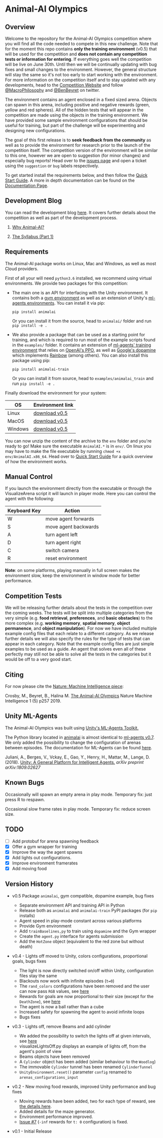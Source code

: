 # Animal-AI Olympics

## Overview

Welcome to the repository for the Animal-AI Olympics competition where you will find all the code needed to compete in 
this new challenge. Note that for the moment this repo contains **only the training environment** (v0.5) that will be 
used for the competition and **does not contain any competition tests or information for entering**. If everything goes 
well the competition will be live on June 30th. Until then we will be continually updating with bug fixes and small 
changes to the environment. However, the general structure will stay the same so it's not too early to start working with 
the environment. For more information on the competition itself and to stay updated with any developments, head to the 
[Competition Website](http://www.animalaiolympics.com/) and follow [@MacroPhilosophy](https://twitter.com/MacroPhilosophy) 
and [@BenBeyret](https://twitter.com/BenBeyret) on twitter.

The environment contains an agent enclosed in a fixed sized arena. Objects can spawn in this arena, including positive 
and negative rewards (green, yellow and red spheres). All of the hidden tests that will appear in the competition are 
made using the objects in the training environment. We have provided some sample environment configurations that should 
be useful for training, but part of the challenge will be experimenting and designing new configurations.

The goal of this first release is to **seek feedback from the community** as well as to provide the environment for 
research prior to the launch of the competition itself. The competition version of the environment will be similar to 
this one, however we are open to suggestion (for minor changes) and especially bug reports! Head over to the 
[issues page](https://github.com/beyretb/AnimalAI-Olympics/issues) and open a ticket using the `suggestion` or `bug` 
labels respectively.

To get started install the requirements below, and then follow the [Quick Start Guide](documentation/quickstart.md). 
A more in depth documentation <!--, including a primer on animal cognition,--> can be found on the 
[Documentation Page](documentation/README.md).

## Development Blog

You can read the development blog [here](https://mdcrosby.com/blog). It covers further details about the competition as 
well as part of the development process.

1. [Why Animal-AI?](https://mdcrosby.com/blog/animalai1.html)

2. [The Syllabus (Part 1)](https://mdcrosby.com/blog/animalai2.html)

## Requirements

The Animal-AI package works on Linux, Mac and Windows, as well as most Cloud providers. 
<!--, for cloud engines check out [this cloud documentation](documentation/cloud.md).-->

First of all your will need `python3.6` installed, we recommend using virtual environments. We provide two packages for 
this competition:

- The main one is an API for interfacing with the Unity environment. It contains both a 
[gym environment](https://github.com/openai/gym) as well as an extension of Unity's 
[ml-agents environments](https://github.com/Unity-Technologies/ml-agents/tree/master/ml-agents-envs). You can install it
 via pip:
    ```
    pip install animalai
    ```
    Or you can install it from the source, head to `animalai/` folder and run `pip install -e .`

- We also provide a package that can be used as a starting point for training, and which is required to run most of the 
example scripts found in the `examples/` folder. It contains an extension of 
[ml-agents' training environment](https://github.com/Unity-Technologies/ml-agents/tree/master/ml-agents) that relies on 
[OpenAI's PPO](https://openai.com/blog/openai-baselines-ppo/), as well as 
[Google's dopamine](https://github.com/google/dopamine) which implements 
[Rainbow](https://www.aaai.org/ocs/index.php/AAAI/AAAI18/paper/download/17204/16680) (among others). You can also install 
this package using pip:
    ```
    pip install animalai-train
    ```
    Or you can install it from source, head to `examples/animalai_train` and run `pip install -e .`

Finally download the environment for your system:

| OS | Environment link |
| --- | --- |
| Linux |  [download v0.5](https://www.doc.ic.ac.uk/~bb1010/animalAI/env_linux_v0.5.zip) |
| MacOS |  [download v0.5](https://www.doc.ic.ac.uk/~bb1010/animalAI/env_mac_v0.5.zip) |
| Windows | [download v0.5](https://www.doc.ic.ac.uk/~bb1010/animalAI/env_windows_v0.5.zip)  |

You can now unzip the content of the archive to the `env` folder and you're ready to go! Make sure the executable 
`AnimalAI.*` is in `env/`. On linux you may have to make the file executable by running `chmod +x env/AnimalAI.x86_64`. 
Head over to [Quick Start Guide](documentation/quickstart.md) for a quick overview of how the environment works.

## Manual Control

If you launch the environment directly from the executable or through the VisualizeArena script it will launch in player 
mode. Here you can control the agent with the following:

| Keyboard Key  | Action    |
| --- | --- |
| W   | move agent forwards |
| S   | move agent backwards|
| A   | turn agent left     |
| D   | turn agent right    |
| C   | switch camera       |
| R   | reset environment   |

**Note**: on some platforms, playing manually in full screen makes the environment slow, keep the environment in window 
mode for better performance.

## Competition Tests

We will be releasing further details about the tests in the competition over the coming weeks. The tests will be split 
into multiple categories from the very simple (e.g. **food retrieval**, **preferences**, and **basic obstacles**) to 
the more complex (e.g. **working memory**, **spatial memory**, **object permanence**, and **object manipulation**). For 
now we have included multiple example config files that each relate to a different category. As we release further 
details we will also specify the rules for the type of tests that can appear in each category. Note that the example 
config files are just simple examples to be used as a guide. An agent that solves even all of these perfectly may still 
not be able to solve all the tests in the categories but it would be off to a very good start.

## Citing

For now please cite the [Nature: Machine Intelligence piece](https://rdcu.be/bBCQt): 

Crosby, M., Beyret, B., Halina M. [The Animal-AI Olympics](https://www.nature.com/articles/s42256-019-0050-3) Nature 
Machine Intelligence 1 (5) p257 2019.

## Unity ML-Agents

The Animal-AI Olympics was built using [Unity's ML-Agents Toolkit.](https://github.com/Unity-Technologies/ml-agents)

The Python library located in [animalai](animalai) is almost identical to 
[ml-agents v0.7](https://github.com/Unity-Technologies/ml-agents/tree/master/ml-agents-envs). We only added the 
possibility to change the configuration of arenas between episodes. The documentation for ML-Agents can be found 
[here](https://github.com/Unity-Technologies/ml-agents/blob/master/docs/Python-API.md).

Juliani, A., Berges, V., Vckay, E., Gao, Y., Henry, H., Mattar, M., Lange, D. (2018). [Unity: A General Platform for 
Intelligent Agents.](https://arxiv.org/abs/1809.02627) *arXiv preprint arXiv:1809.02627*

## Known Bugs

Occasionally will spawn an empty arena in play mode. Temporary fix: just press R to respawn.

Occasional slow frame rates in play mode. Temporary fix: reduce screen size. 

## TODO

- [ ] Add protobuf for arena spawning feedback
- [x] Offer a gym wrapper for training
- [x] Improve the way the agent spawns
- [x] Add lights out configurations.
- [x] Improve environment framerates
- [x] Add moving food

## Version History

- v0.5 Package `animalai`, gym compatible, dopamine example, bug fixes
    - Separate environment API and training API in Python
    - Release both as `animalai` and `animalai-train` PyPI packages (for `pip` installs)
    - Agent speed in play-mode constant across various platforms
    - Provide Gym environment
    - Add `trainBaselines,py` to train using `dopamine` and the Gym wrapper
    - Create the `agent.py` interface for agents submission
    - Add the `HotZone` object (equivalent to the red zone but without death)

- v0.4 - Lights off moved to Unity, colors configurations, proportional goals, bugs fixes
    - The light is now directly switched on/off within Unity, configuration files stay the same
    - Blackouts now work with infinite episodes (`t=0`)
    - The `rand_colors` configurations have been removed and the user can now pass `RGB` values, see 
    [here](documentation/configFile.md#objects)
    - Rewards for goals are now proportional to their size (except for the `DeathZone`), see 
    [here](documentation/definitionsOfObjects.md#rewards)
    - The agent is now a ball rather than a cube
    - Increased safety for spawning the agent to avoid infinite loops
    - Bugs fixes
    
- v0.3 - Lights off, remove Beams and add cylinder
    - We added the possibility to switch the lights off at given intervals, see 
    [here](documentation/configFile.md#blackouts)
    - visualizeLightsOff.py displays an example of lights off, from the agent's point of view
    - Beams objects have been removed
    - A `Cylinder` object has been added (similar behaviour to the `Woodlog`)
    - The immovable `Cylinder` tunnel has been renamed `CylinderTunnel`
    - `UnityEnvironment.reset()` parameter `config` renamed to `arenas_configurations_input`
    
- v0.2 - New moving food rewards, improved Unity performance and bug fixes 
    - Moving rewards have been added, two for each type of reward, see 
    [the details here](documentation/definitionsOfObjects.md#rewards).
    - Added details for the maze generator.
    - Environment performance improved.
    - [Issue #7](../../issues/7) (`-inf` rewards for `t: 0` configuration) is fixed.

- v0.1 - Initial Release

